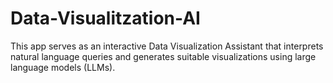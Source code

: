 # Data-Visualitzation-AI
This app serves as an interactive Data Visualization Assistant that interprets natural language queries and generates suitable visualizations using large language models (LLMs).
